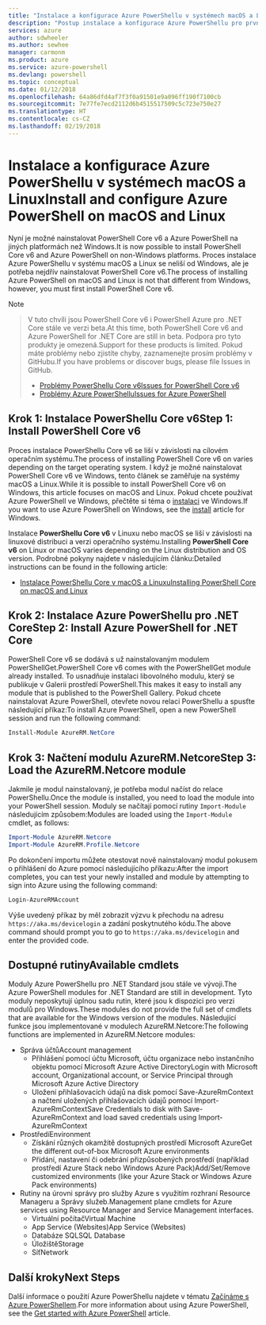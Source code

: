 ```yaml
---
title: "Instalace a konfigurace Azure PowerShellu v systémech macOS a Linux | Dokumentace Microsoftu"
description: "Postup instalace a konfigurace Azure PowerShellu pro první použití v systému macOS nebo Linux"
services: azure
author: sdwheeler
ms.author: sewhee
manager: carmonm
ms.product: azure
ms.service: azure-powershell
ms.devlang: powershell
ms.topic: conceptual
ms.date: 01/12/2018
ms.openlocfilehash: 64a86dfd4af7f3f0a91501e9a096ff190f7100cb
ms.sourcegitcommit: 7e77fe7ecd2112d6b4515517509c5c723e750e27
ms.translationtype: HT
ms.contentlocale: cs-CZ
ms.lasthandoff: 02/19/2018
---
```

# <a name="install-and-configure-azure-powershell-on-macos-and-linux"></a><span data-ttu-id="57321-103">Instalace a konfigurace Azure PowerShellu v systémech macOS a Linux</span><span class="sxs-lookup"><span data-stu-id="57321-103">Install and configure Azure PowerShell on macOS and Linux</span></span>

<span data-ttu-id="57321-104">Nyní je možné nainstalovat PowerShell Core v6 a Azure PowerShell na jiných platformách než Windows.</span><span class="sxs-lookup"><span data-stu-id="57321-104">It is now possible to install PowerShell Core v6 and Azure PowerShell on non-Windows platforms.</span></span>
<span data-ttu-id="57321-105">Proces instalace Azure PowerShellu v systému macOS a Linux se neliší od Windows, ale je potřeba nejdřív nainstalovat PowerShell Core v6.</span><span class="sxs-lookup"><span data-stu-id="57321-105">The process of installing Azure PowerShell on macOS and Linux is not that different from Windows, however, you must first install PowerShell Core v6.</span></span>

> [!NOTE]

> <span data-ttu-id="57321-106">V tuto chvíli jsou PowerShell Core v6 i PowerShell Azure pro .NET Core stále ve verzi beta.</span><span class="sxs-lookup"><span data-stu-id="57321-106">At this time, both PowerShell Core v6 and Azure PowerShell for .NET Core are still in beta.</span></span>
> <span data-ttu-id="57321-107">Podpora pro tyto produkty je omezená.</span><span class="sxs-lookup"><span data-stu-id="57321-107">Support for these products is limited.</span></span> <span data-ttu-id="57321-108">Pokud máte problémy nebo zjistíte chyby, zaznamenejte prosím problémy v GitHubu.</span><span class="sxs-lookup"><span data-stu-id="57321-108">If you have problems or discover bugs, please file Issues in GitHub.</span></span>
>
> * [<span data-ttu-id="57321-109">Problémy PowerShellu Core v6</span><span class="sxs-lookup"><span data-stu-id="57321-109">Issues for PowerShell Core v6</span></span>](https://github.com/PowerShell/PowerShell/issues)
> * [<span data-ttu-id="57321-110">Problémy Azure PowerShellu</span><span class="sxs-lookup"><span data-stu-id="57321-110">Issues for Azure PowerShell</span></span>](https://github.com/azure/azure-docs-powershell/issues)

## <a name="step-1-install-powershell-core-v6"></a><span data-ttu-id="57321-111">Krok 1: Instalace PowerShellu Core v6</span><span class="sxs-lookup"><span data-stu-id="57321-111">Step 1: Install PowerShell Core v6</span></span>

<span data-ttu-id="57321-112">Proces instalace PowerShellu Core v6 se liší v závislosti na cílovém operačním systému.</span><span class="sxs-lookup"><span data-stu-id="57321-112">The process of installing PowerShell Core v6 on varies depending on the target operating system.</span></span>
<span data-ttu-id="57321-113">I když je možné nainstalovat PowerShell Core v6 ve Windows, tento článek se zaměřuje na systémy macOS a Linux.</span><span class="sxs-lookup"><span data-stu-id="57321-113">While it is possible to install PowerShell Core v6 on Windows, this article focuses on macOS and Linux.</span></span> <span data-ttu-id="57321-114">Pokud chcete používat Azure PowerShell ve Windows, přečtěte si téma o [instalaci](./install-azurerm-ps.md) ve Windows.</span><span class="sxs-lookup"><span data-stu-id="57321-114">If you want to use Azure PowerShell on Windows, see the [install](./install-azurerm-ps.md) article for Windows.</span></span>

<span data-ttu-id="57321-115">Instalace **PowerShellu Core v6** v Linuxu nebo macOS se liší v závislosti na linuxové distribuci a verzi operačního systému.</span><span class="sxs-lookup"><span data-stu-id="57321-115">Installing **PowerShell Core v6** on Linux or macOS varies depending on the Linux distribution and OS version.</span></span>
<span data-ttu-id="57321-116">Podrobné pokyny najdete v následujícím článku:</span><span class="sxs-lookup"><span data-stu-id="57321-116">Detailed instructions can be found in the following article:</span></span>

- [<span data-ttu-id="57321-117">Instalace PowerShellu Core v macOS a Linuxu</span><span class="sxs-lookup"><span data-stu-id="57321-117">Installing PowerShell Core on macOS and Linux</span></span>](/powershell/scripting/setup/installing-powershell-core-on-macos-and-linux)

## <a name="step-2-install-azure-powershell-for-net-core"></a><span data-ttu-id="57321-118">Krok 2: Instalace Azure PowerShellu pro .NET Core</span><span class="sxs-lookup"><span data-stu-id="57321-118">Step 2: Install Azure PowerShell for .NET Core</span></span>

<span data-ttu-id="57321-119">PowerShell Core v6 se dodává s už nainstalovaným modulem PowerShellGet.</span><span class="sxs-lookup"><span data-stu-id="57321-119">PowerShell Core v6 comes with the PowerShellGet module already installed.</span></span> <span data-ttu-id="57321-120">To usnadňuje instalaci libovolného modulu, který se publikuje v Galerii prostředí PowerShell.</span><span class="sxs-lookup"><span data-stu-id="57321-120">This makes it easy to install any module that is published to the PowerShell Gallery.</span></span> <span data-ttu-id="57321-121">Pokud chcete nainstalovat Azure PowerShell, otevřete novou relaci PowerShellu a spusťte následující příkaz:</span><span class="sxs-lookup"><span data-stu-id="57321-121">To install Azure PowerShell, open a new PowerShell session and run the following command:</span></span>

```powershell
Install-Module AzureRM.NetCore
```

## <a name="step-3-load-the-azurermnetcore-module"></a><span data-ttu-id="57321-122">Krok 3: Načtení modulu AzureRM.Netcore</span><span class="sxs-lookup"><span data-stu-id="57321-122">Step 3: Load the AzureRM.Netcore module</span></span>

<span data-ttu-id="57321-123">Jakmile je modul nainstalovaný, je potřeba modul načíst do relace PowerShellu.</span><span class="sxs-lookup"><span data-stu-id="57321-123">Once the module is installed, you need to load the module into your PowerShell session.</span></span> <span data-ttu-id="57321-124">Moduly se načítají pomocí rutiny `Import-Module` následujícím způsobem:</span><span class="sxs-lookup"><span data-stu-id="57321-124">Modules are loaded using the `Import-Module` cmdlet, as follows:</span></span>

```powershell
Import-Module AzureRM.Netcore
Import-Module AzureRM.Profile.Netcore
```

<span data-ttu-id="57321-125">Po dokončení importu můžete otestovat nově nainstalovaný modul pokusem o přihlášení do Azure pomocí následujícího příkazu:</span><span class="sxs-lookup"><span data-stu-id="57321-125">After the import completes, you can test your newly installed and module by attempting to sign into Azure using the following command:</span></span>

```powershell
Login-AzureRMAccount
```

<span data-ttu-id="57321-126">Výše uvedený příkaz by měl zobrazit výzvu k přechodu na adresu `https://aka.ms/devicelogin` a zadání poskytnutého kódu.</span><span class="sxs-lookup"><span data-stu-id="57321-126">The above command should prompt you to go to `https://aka.ms/devicelogin` and enter the provided code.</span></span>

## <a name="available-cmdlets"></a><span data-ttu-id="57321-127">Dostupné rutiny</span><span class="sxs-lookup"><span data-stu-id="57321-127">Available cmdlets</span></span>

<span data-ttu-id="57321-128">Moduly Azure PowerShellu pro .NET Standard jsou stále ve vývoji.</span><span class="sxs-lookup"><span data-stu-id="57321-128">The Azure PowerShell modules for .NET Standard are still in development.</span></span> <span data-ttu-id="57321-129">Tyto moduly neposkytují úplnou sadu rutin, které jsou k dispozici pro verzi modulů pro Windows.</span><span class="sxs-lookup"><span data-stu-id="57321-129">These modules do not provide the full set of cmdlets that are available for the Windows version of the modules.</span></span> <span data-ttu-id="57321-130">Následující funkce jsou implementované v modulech AzureRM.Netcore:</span><span class="sxs-lookup"><span data-stu-id="57321-130">The following functions are implemented in AzureRM.Netcore modules:</span></span>

* <span data-ttu-id="57321-131">Správa účtů</span><span class="sxs-lookup"><span data-stu-id="57321-131">Account management</span></span>
  - <span data-ttu-id="57321-132">Přihlášení pomocí účtu Microsoft, účtu organizace nebo instančního objektu pomocí Microsoft Azure Active Directory</span><span class="sxs-lookup"><span data-stu-id="57321-132">Login with Microsoft account, Organizational account, or Service Principal through Microsoft Azure Active Directory</span></span>
  - <span data-ttu-id="57321-133">Uložení přihlašovacích údajů na disk pomocí Save-AzureRmContext a načtení uložených přihlašovacích údajů pomocí Import-AzureRmContext</span><span class="sxs-lookup"><span data-stu-id="57321-133">Save Credentials to disk with Save-AzureRmContext and load saved credentials using Import-AzureRmContext</span></span>
* <span data-ttu-id="57321-134">Prostředí</span><span class="sxs-lookup"><span data-stu-id="57321-134">Environment</span></span>
  - <span data-ttu-id="57321-135">Získání různých okamžitě dostupných prostředí Microsoft Azure</span><span class="sxs-lookup"><span data-stu-id="57321-135">Get the different out-of-box Microsoft Azure environments</span></span>
  - <span data-ttu-id="57321-136">Přidání, nastavení či odebrání přizpůsobených prostředí (například prostředí Azure Stack nebo Windows Azure Pack)</span><span class="sxs-lookup"><span data-stu-id="57321-136">Add/Set/Remove customized environments (like your Azure Stack or Windows Azure Pack environments)</span></span>
* <span data-ttu-id="57321-137">Rutiny na úrovni správy pro služby Azure s využitím rozhraní Resource Manageru a Správy služeb.</span><span class="sxs-lookup"><span data-stu-id="57321-137">Management plane cmdlets for Azure services using Resource Manager and Service Management interfaces.</span></span>
  - <span data-ttu-id="57321-138">Virtuální počítač</span><span class="sxs-lookup"><span data-stu-id="57321-138">Virtual Machine</span></span>
  - <span data-ttu-id="57321-139">App Service (Websites)</span><span class="sxs-lookup"><span data-stu-id="57321-139">App Service (Websites)</span></span>
  - <span data-ttu-id="57321-140">Databáze SQL</span><span class="sxs-lookup"><span data-stu-id="57321-140">SQL Database</span></span>
  - <span data-ttu-id="57321-141">Úložiště</span><span class="sxs-lookup"><span data-stu-id="57321-141">Storage</span></span>
  - <span data-ttu-id="57321-142">Síť</span><span class="sxs-lookup"><span data-stu-id="57321-142">Network</span></span>

## <a name="next-steps"></a><span data-ttu-id="57321-143">Další kroky</span><span class="sxs-lookup"><span data-stu-id="57321-143">Next Steps</span></span>

<span data-ttu-id="57321-144">Další informace o použití Azure PowerShellu najdete v tématu [Začínáme s Azure PowerShellem](get-started-azureps.md).</span><span class="sxs-lookup"><span data-stu-id="57321-144">For more information about using Azure PowerShell, see the [Get started with Azure PowerShell](get-started-azureps.md) article.</span></span>
